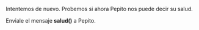 Intentemos de nuevo. Probemos si ahora Pepito nos puede decir su salud.

Enviale el mensaje **salud()** a Pepito.

